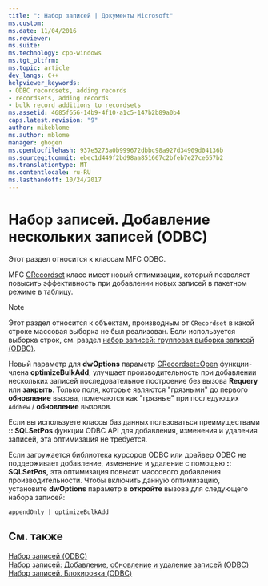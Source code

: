 ```yaml
---
title: ": Набор записей | Документы Microsoft"
ms.custom: 
ms.date: 11/04/2016
ms.reviewer: 
ms.suite: 
ms.technology: cpp-windows
ms.tgt_pltfrm: 
ms.topic: article
dev_langs: C++
helpviewer_keywords:
- ODBC recordsets, adding records
- recordsets, adding records
- bulk record additions to recordsets
ms.assetid: 4685f656-14b9-4f10-a1c5-147b2b89a0b4
caps.latest.revision: "9"
author: mikeblome
ms.author: mblome
manager: ghogen
ms.openlocfilehash: 937e5273a0b999672dbbc98a927d34909d04136b
ms.sourcegitcommit: ebec1d449f2bd98aa851667c2bfeb7e27ce657b2
ms.translationtype: MT
ms.contentlocale: ru-RU
ms.lasthandoff: 10/24/2017
---
```

# <a name="recordset-adding-records-in-bulk-odbc"></a>Набор записей. Добавление нескольких записей (ODBC)
Этот раздел относится к классам MFC ODBC.  
  
 MFC [CRecordset](../../mfc/reference/crecordset-class.md) класс имеет новый оптимизации, который позволяет повысить эффективность при добавлении новых записей в пакетном режиме в таблицу.  
  
> [!NOTE]
>  Этот раздел относится к объектам, производным от `CRecordset` в какой строке массовая выборка не был реализован. Если используется выборка строк, см. раздел [набор записей: групповая выборка записей (ODBC)](../../data/odbc/recordset-fetching-records-in-bulk-odbc.md).  
  
 Новый параметр для **dwOptions** параметр [CRecordset::Open](../../mfc/reference/crecordset-class.md#open) функции-члена **optimizeBulkAdd**, улучшает производительность при добавлении нескольких записей последовательное построение без вызова **Requery** или **закрыть**. Только поля, которые являются "грязными" до первого **обновление** вызова, помечаются как "грязные" при последующих `AddNew` / **обновление** вызовов.  
  
 Если вы используете классы баз данных пользоваться преимуществами **:: SQLSetPos** функции ODBC API для добавления, изменения и удаления записей, эта оптимизация не требуется.  
  
 Если загружается библиотека курсоров ODBC или драйвер ODBC не поддерживает добавление, изменение и удаление с помощью **:: SQLSetPos**, эта оптимизация повысит массового добавления производительности. Чтобы включить данную оптимизацию, установите **dwOptions** параметр в **откройте** вызова для следующего набора записей:  
  
```  
appendOnly | optimizeBulkAdd  
```  
  
## <a name="see-also"></a>См. также  
 [Набор записей (ODBC)](../../data/odbc/recordset-odbc.md)   
 [Набор записей: Добавление, обновление и удаление записей (ODBC)](../../data/odbc/recordset-adding-updating-and-deleting-records-odbc.md)   
 [Набор записей. Блокировка (ODBC)](../../data/odbc/recordset-locking-records-odbc.md)